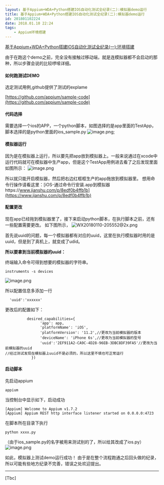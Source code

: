 ```yaml
---
layout: 基于Appium+WDA+Python搭建IOS自动化测试全纪录(二):模拟器demo运行
title: 基于Appium+WDA+Python搭建IOS自动化测试全纪录(二):模拟器demo运行
id: 201801102224
date: 2018.01.10 22:24
tags:
	- Appium环境搭建
---
```


[基于Appium+WDA+Python搭建IOS自动化测试全纪录(一):环境搭建
](/2018/01/10/201801102040/)

由于在跑这个demo之前，完全没有接触过移动端，就是连模拟器都不会启动的那种，所以步骤会说的比较啰嗦详细。

#### 如何跑测试DEMO

选定测试用例,github提供了测试的explame

[https://github.com/appium/sample-code](https://github.com/appium/sample-code)

#### 代码选择

需要选择一个ios的APP，一个python脚本，如图选择的是app里面的TestApp，脚本选择的是python里面的ios_sample.py
![image.png](http://upload-images.jianshu.io/upload_images/1094385-72611e445351abec.png?imageMogr2/auto-orient/strip%7CimageView2/2/w/1240);

#### 模拟器运行

因为是在模拟器上运行，所以要先把app放到模拟器上。一般来说通过在xcode中运行代码就可在模拟器中生产app，但是这个TestApp用例进去看了之后发现里面如图所示：
![image.png](http://upload-images.jianshu.io/upload_images/1094385-9a55f95dc9c13a23.png?imageMogr2/auto-orient/strip%7CimageView2/2/w/1240)

所以就只能开启模拟器，然后把右边红框框生产的app拖放到模拟器里。
想用命令行操作请看这里：[iOS-通过命令行安装.app到模拟器https://www.jianshu.com/p/8edf0b4ffb1b](https://www.jianshu.com/p/8edf0b4ffb1b)

#### 配置更改

现在app已经拖到模拟器里了，接下来启动python脚本，在执行脚本之前，还有一些配置需要更改。
如下图所示，
![WX20180110-205552@2x.png](http://upload-images.jianshu.io/upload_images/1094385-09190b669d9db567.png?imageMogr2/auto-orient/strip%7CimageView2/2/w/1240)

首先说uuid的问题，每一个模拟器都有对应的uuid，这里在执行模拟器时用的是uuid，但是到了真机上，就变成了udid。

**所以要拿到当前模拟器的uuid：**

终端输入命令可得到想要的模拟器的字符串。
```
instruments -s devices
```
![image.png](http://upload-images.jianshu.io/upload_images/1094385-b0756ac60e6e89f7.png?imageMogr2/auto-orient/strip%7CimageView2/2/w/1240)

所以配置信息多添加一行
```
  'uuid':'xxxxxx'
```

更改后的配置如下：
```
          desired_capabilities={
                'app': app,
                'platformName': 'iOS',
                'platformVersion': '11.2',//更改为当前模拟器的版本
                'deviceName': 'iPhone 6s',//更改为当前模拟器的型号 
                'uuid':'2EF911A2-CA9C-4D28-96EB-3DBC8DF39FA5'//更改为当前模拟器的uuid
//经过测试发现在模拟器上uuid不是必须的，所以这里不填也可正常运行
            })

```
#### 启动脚本
先启动appium
```
appium
```
当控制台中显示如下，启动成功
```
[Appium] Welcome to Appium v1.7.2
[Appium] Appium REST http interface listener started on 0.0.0.0:4723
```



在脚本所在目录下执行
```
python xxxx.py
```
（由于ios_sample.py的名字被用来测试别的了，所以给其改成了ios.py）
![image.png](http://upload-images.jianshu.io/upload_images/1094385-9cbb164e39d74e91.png?imageMogr2/auto-orient/strip%7CimageView2/2/w/1240)

如此，模拟器上测试demo运行成功！
由于是在整个流程跑通之后回头做的纪录，所以可能有些地方纪录不完善，错误之处欢迎提出。

------
[Tbc]







